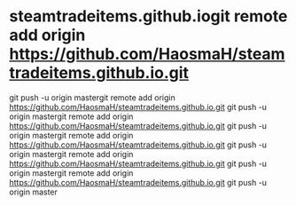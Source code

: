 # steamtradeitems.github.iogit remote add origin https://github.com/HaosmaH/steamtradeitems.github.io.git
git push -u origin mastergit remote add origin https://github.com/HaosmaH/steamtradeitems.github.io.git
git push -u origin mastergit remote add origin https://github.com/HaosmaH/steamtradeitems.github.io.git
git push -u origin mastergit remote add origin https://github.com/HaosmaH/steamtradeitems.github.io.git
git push -u origin mastergit remote add origin https://github.com/HaosmaH/steamtradeitems.github.io.git
git push -u origin mastergit remote add origin https://github.com/HaosmaH/steamtradeitems.github.io.git
git push -u origin master

